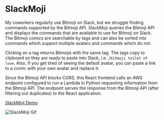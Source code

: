 # SlackMoji

My coworkers regularly use Bitmoji on Slack, but we struggle finding commands supported by the Bitmoji API. SlackMoji queries the Bitmoji API and displays the commands that are available to use for Bitmoji on Slack. The Bitmoji comics are searchable by tags and can also be sorted into commands which support multiple avatars and commands which do not.

Clicking on a tag returns Bitmojis with the same tag. The tags copy to clipboard so they are ready to paste into Slack, i.e. `/bitmoji toilet of love`.  Also, If you get tired of seeing the default avatar, you can paste a link to a comic with your own avatar and replace it.

Since the Bitmoji API blocks CORS, this React frontend calls an AWS endpoint configured to run a Lambda in Python requesting information from the Bitmoji API. The endpoint serves the response from the Bitmoji API (after filtering out duplicates) to the React application.

[SlackMoji Demo](https://slackmoji.netlify.com/)

![SlackMoji Gif](https://nikym.org/img/slackmoji.gif)
